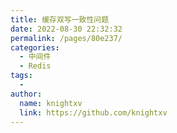 ```yaml
---
title: 缓存双写一致性问题
date: 2022-08-30 22:32:32
permalink: /pages/80e237/
categories:
  - 中间件
  - Redis
tags:
  - 
author: 
  name: knightxv
  link: https://github.com/knightxv
---
```


